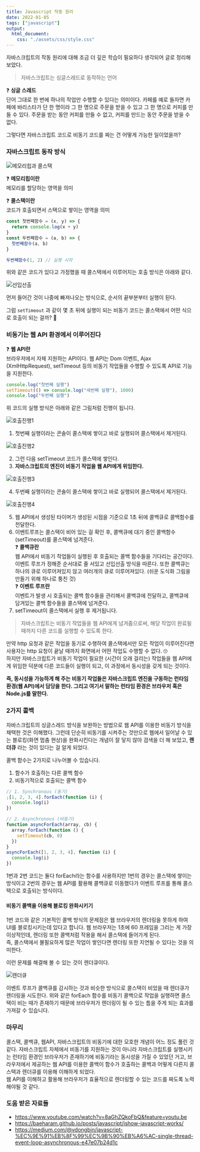 ```yaml
---
title: Javascript 작동 원리
date: 2022-01-05
tags: ["javascript"]
output:
  html_document:
    css: "./assets/css/style.css"
---
```


자바스크립트의 작동 원리에 대해 조금 더 깊은 학습이 필요하다 생각되어 글로 정리해 보았다.

> 자바스크립트는 싱글스레드로 동작하는 언어

❓ **싱글 스레드**  
단어 그대로 한 번에 하나의 작업만 수행할 수 있다는 의미이다. 카페를 예로 들자면 카페에 바리스타가 단 한 명이라 그 한 명으로 주문을 받을 수 있고 그 한 명으로 커피를 만들 수 있다. 주문을 받는 동안 커피를 만들 수 없고, 커피를 만드는 동안 주문을 받을 수 없다.

그렇다면 자바스크립트 코드로 비동기 코드를 짜는 건 어떻게 가능한 일이었을까?

### 자바스크립트 동작 방식

![메모리힙과 콜스택](./js1.png)

❓ **메모리힙이란**  
메모리를 할당하는 영역을 의미

❓ **콜스택이란**  
코드가 호출되면서 스택으로 쌓이는 영역을 의미

```js
const 첫번째함수 = (x, y) => {
  return console.log(x + y)
}
const 두번째함수 = (a, b) => {
  첫번째함수(a, b)
}

두번째함수(1, 2) // 실행 시작
```

위와 같은 코드가 있다고 가정했을 때 콜스택에서 이루어지는 호출 방식은 아래와 같다.

![선입선출](./js2.png)

먼저 들어간 것이 나중에 빠져나오는 방식으로, 순서의 끝부분부터 실행이 된다.

그럼 `setTimeout` 과 같이 몇 초 뒤에 실행이 되는 비동기 코드는 콜스택에서 어떤 식으로 호출이 되는 걸까? 🤔

### 비동기는 웹 API 환경에서 이루어진다

❓ **웹 API란**  
브라우저에서 자체 지원하는 API이다. 웹 API는 Dom 이벤트, Ajax (XmlHttpRequest), setTimeout 등의 비동기 작업들을 수행할 수 있도록 API로 기능을 지원한다.

```js
console.log("첫번째 실행")
setTimeout(() => console.log("세번째 실행"), 1000)
console.log("두번째 실행")
```

위 코드의 실행 방식은 아래와 같은 그림처럼 진행이 됩니다.

![호출진행1](./js3.png)

1. 첫번째 실행이라는 콘솔이 콜스택에 쌓이고 바로 실행되어 콜스택에서 제거된다.

![호출진행2](./js4.png)

2. 그런 다음 setTimeout 코드가 콜스택에 쌓인다.
3. **자바스크립트의 엔진이 비동기 작업을 웹 API에게 위임한다.**

![호출진행3](./js5.png)

4. 두번째 실행이라는 콘솔이 콜스택에 쌓이고 바로 실행되어 콜스택에서 제거된다.

![호출진행4](./js6.png)

5. 웹 API에서 생성된 타이머가 생성된 시점을 기준으로 1초 뒤에 콜백큐로 콜백함수를 전달한다.
6. 이벤트루프는 콜스택이 비어 있는 걸 확인 후, 콜백큐에 대기 중인 콜백함수(setTimeout)를 콜스택에 넘겨준다.  
   ❓ **콜백큐란**  
   웹 API에서 비동기 작업들이 실행된 후 호출되는 콜백 함수들을 기다리는 공간이다. 이벤트 루프가 정해준 순서대로 줄 서있고 선입선출 방식을 따른다.
   또한 콜백큐는 하나의 큐로 이루어져있지 않고 여러개의 큐로 이루어져있다. (쉬운 도식화 그림을 만들기 위해 하나로 퉁친 것)  
   ❓ **이벤트 루프란**  
   이벤트가 발생 시 호출되는 콜백 함수들을 관리해서 콜백큐에 전달하고, 콜백큐에 담겨있는 콜백 함수들을 콜스택에 넘겨준다.
7. setTimeout이 콜스택에서 실행 후 제거됩니다.

> 자바스크립트는 비동기 작업들을 웹 API에게 넘겨줌으로써, 해당 작업이 완료될 때까지 다른 코드를 실행할 수 있도록 한다.

만약 http 요청과 같은 작업을 동기로 수행하여 콜스택에서만 모든 작업이 이루어진다면 사용자는 http 요청이 끝날 때까지 화면에서 어떤 작업도 수행할 수 없다. 🙄  
하지만 자바스크립트가 비동기 작업이 필요한 (시간이 오래 걸리는) 작업들을 웹 API에게 위임한 덕분에 다른 코드들이 실행이 되고, 이 과정에서 동시성을 갖게 되는 것이다.

**즉, 동시성을 가능하게 해 주는 비동기 작업들은 자바스크립트 엔진을 구동하는 런타임 환경(웹 API)에서 담당을 한다. 그리고 여기서 말하는 런타임 환경은 브라우저 혹은 Node.js를 말한다.**

### 2가지 콜백

자바스크립트의 싱글스레드 방식을 보완하는 방법으로 웹 API를 이용한 비동기 방식을 채택한 것은 이해했다. 그런데 단순히 비동기를 시켜주는 것만으로 웹에서 일어날 수 있는 블로킹(화면 멈춤 현상)을 완화시킨다는 개념이 잘 닿지 않아 검색을 더 해 보았고, **렌더큐** 라는 것이 있다는 걸 알게 되었다.

콜백 함수는 2가지로 나누어볼 수 있습니다.

1. 함수가 호출하는 다른 콜백 함수
2. 비동기적으로 호출되는 콜백 함수

```js
// 1. Synchronous (동기)
;[1, 2, 3, 4].forEach(function (i) {
  console.log(i)
})

// 2. Asynchronous (비동기)
function asyncForEach(array, cb) {
  array.forEach(function () {
    setTimeout(cb, 0)
  })
}
asyncForEach([1, 2, 3, 4], function (i) {
  console.log(i)
})
```

1번과 2번 코드는 둘다 forEach라는 함수를 사용하지만 1번의 경우는 콜스택에 쌓이는 방식이고 2번의 경우는 웹 API를 활용해 콜백큐로 이동했다가 이벤트 루프를 통해 콜스택으로 호출되는 방식이다.

#### 비동기 콜백을 이용해 블로킹 완화시키기

1번 코드와 같은 기본적인 콜백 방식의 문제점은 웹 브라우저의 렌더링을 못하게 하여 UI를 블로킹시키는데 있다고 합니다. 웹 브라우저는 1초에 60 프레임을 그리는 게 가장 이상적인데, 렌더링 또한 콜백처럼 작용을 해서 콜스택에 들어가게 된다.  
즉, 콜스택에서 불필요하게 많은 작업이 쌓인다면 렌더링 또한 지연될 수 있다는 것을 의미한다.

이런 문제를 해결해 볼 수 있는 것이 렌더큐이다.

![렌더큐](./js7.png)

이벤트 루프가 콜백큐를 감시하는 것과 비슷한 방식으로 콜스택이 비었을 때 렌더큐가 렌더링을 시도한다. 위와 같은 forEach 함수를 비동기 콜백으로 작업을 실행하면 콜스택이 비는 때가 존재하기 때문에 브라우저가 렌더링이 될 수 있는 틈을 주게 되는 효과를 가져갈 수 있습니다.

### 마무리

콜스택, 콜백큐, 웹API, 자바스크립트의 비동기에 대한 모호한 개념이 어느 정도 풀린 것 같다. 자바스크립트 자체에서 비동기를 지원하는 것이 아니라 자바스크립트를 실행시키는 런타임 환경인 브라우저가 존재하기에 비동기라는 동시성을 가질 수 있었던 거고, 브라우저에서 제공하는 웹 API를 이용한 콜백이 함수가 호출하는 콜백과 어떻게 다른지 콜스택과 렌더큐를 이용해 이해하게 되었다.  
웹 API를 이해하고 활용해 브라우저가 효율적으로 렌더링할 수 있는 코드를 짜도록 노력해야될 것 같다.

### 도움 받은 자료들

- https://www.youtube.com/watch?v=8aGhZQkoFbQ&feature=youtu.be
- https://baeharam.github.io/posts/javascript/jshow-javascript-works/
- https://medium.com/@vdongbin/javascript-%EC%9E%91%EB%8F%99%EC%9B%90%EB%A6%AC-single-thread-event-loop-asynchronous-e47e07b24d1c
